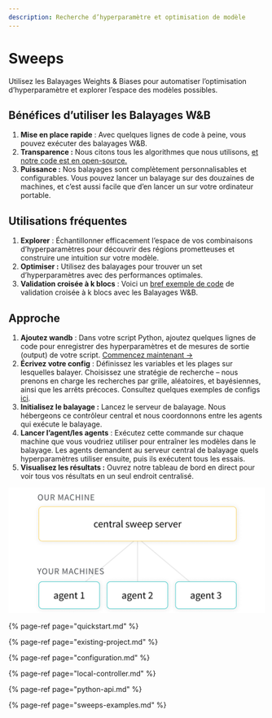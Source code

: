 ```yaml
---
description: Recherche d’hyperparamètre et optimisation de modèle
---
```


# Sweeps

Utilisez les Balayages Weights & Biases pour automatiser l’optimisation d’hyperparamètre et explorer l’espace des modèles possibles.

## Bénéfices d’utiliser les Balayages W&B

1. **Mise en place rapide** : Avec quelques lignes de code à peine, vous pouvez exécuter des balayages W&B.
2. **Transparence :** Nous citons tous les algorithmes que nous utilisons, [et notre code est en open-source.](https://github.com/wandb/client/tree/master/wandb/sweeps)
3. **Puissance :** Nos balayages sont complètement personnalisables et configurables. Vous pouvez lancer un balayage sur des douzaines de machines, et c’est aussi facile que d’en lancer un sur votre ordinateur portable.

## Utilisations fréquentes

1. **Explorer** : Échantillonner efficacement l’espace de vos combinaisons d’hyperparamètres pour découvrir des régions prometteuses et construire une intuition sur votre modèle.
2. **Optimiser :** Utilisez des balayages pour trouver un set d’hyperparamètres avec des performances optimales.
3.  **Validation croisée à k blocs** : Voici un [bref exemple de code](https://github.com/wandb/examples/tree/master/examples/wandb-sweeps/sweeps-cross-validation) de validation croisée à k blocs avec les Balayages W&B. 

## Approche

1. **Ajoutez wandb** : Dans votre script Python, ajoutez quelques lignes de code pour enregistrer des hyperparamètres et de mesures de sortie \(output\) de votre script. [Commencez maintenant →](https://docs.wandb.ai/sweeps/quickstart)
2.  **Écrivez votre config** : Définissez les variables et les plages sur lesquelles balayer. Choisissez une stratégie de recherche – nous prenons en charge les recherches par grille, aléatoires, et bayésiennes, ainsi que les arrêts précoces. Consultez quelques exemples de configs [ici](https://github.com/wandb/examples/tree/master/examples/keras/keras-cnn-fashion).
3. **Initialisez le balayage :** Lancez le serveur de balayage. Nous hébergeons ce contrôleur central et nous coordonnons entre les agents qui exécute le balayage.
4.  **Lancer l’agent/les agents** : Exécutez cette commande sur chaque machine que vous voudriez utiliser pour entraîner les modèles dans le balayage. Les agents demandent au serveur central de balayage quels hyperparamètres utiliser ensuite, puis ils exécutent tous les essais.
5. **Visualisez les résultats :** Ouvrez notre tableau de bord en direct pour voir tous vos résultats en un seul endroit centralisé.

![](../.gitbook/assets/central-sweep-server-3%20%282%29%20%282%29%20%282%29.png)

{% page-ref page="quickstart.md" %}

{% page-ref page="existing-project.md" %}

{% page-ref page="configuration.md" %}

{% page-ref page="local-controller.md" %}

{% page-ref page="python-api.md" %}

{% page-ref page="sweeps-examples.md" %}

